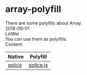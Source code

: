 # array-polyfill
There are some polyfills about Array.  
2018-09-01  
LinWei  
You can use them as polyfills.  
Content: 
   
| Native | Polyfill |
|--------|----------|
|[splice](https://developer.mozilla.org/en-US/docs/Web/JavaScript/Reference/Global_Objects/Array/splice.)|[splice.js](https://github.com/asilinwei/array-polyfill/blob/master/src/splice.js)|